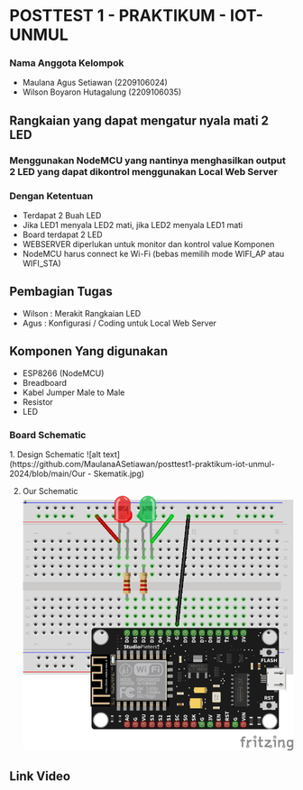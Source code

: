 <h1>POSTTEST 1 - PRAKTIKUM - IOT- UNMUL</h1>
<h3>Nama Anggota Kelompok</h3>
<ul>
  <li>Maulana Agus Setiawan (2209106024)</li>
  <li>Wilson Boyaron Hutagalung (2209106035)</li>
</ul>

<h2>Rangkaian yang dapat mengatur nyala mati 2 LED</h2>
<h3>Menggunakan NodeMCU yang nantinya menghasilkan output 2 LED yang dapat dikontrol menggunakan Local Web Server</h3>
<h3>Dengan Ketentuan</h3>
<ul>
  <li>Terdapat 2 Buah LED</li>
  <li>Jika LED1 menyala LED2 mati, jika LED2 menyala LED1 mati</li>
  <li>Board terdapat 2 LED</li>
  <li>WEBSERVER diperlukan untuk monitor dan kontrol value Komponen</li>
  <li>NodeMCU harus connect ke Wi-Fi (bebas memilih mode WIFI_AP atau WIFI_STA)</li>
</ul>

<h2>Pembagian Tugas</h2>
<ul>
  <li>Wilson  : Merakit Rangkaian LED</li>
  <li>Agus    : Konfigurasi / Coding untuk Local Web Server</li>
</ul>

<h2>Komponen Yang digunakan</h2>
<ul>
  <li>ESP8266 (NodeMCU)</li>
  <li>Breadboard</li>
  <li>Kabel Jumper Male to Male</li>
  <li>Resistor</li>
  <li>LED</li>
</ul>

<h3>Board Schematic</h3>
1. Design Schematic
![alt text](https://github.com/MaulanaASetiawan/posttest1-praktikum-iot-unmul-2024/blob/main/Our - Skematik.jpg)

2. Our Schematic
![alt text](https://github.com/MaulanaASetiawan/posttest1-praktikum-iot-unmul-2024/blob/main/Skematik.png)


<h2>Link Video</h2>
<a href="#"></a>
